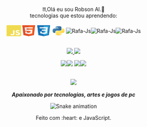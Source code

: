 <p align="center">♏Olá eu sou Robson Al.🏁<br>
tecnologias que estou aprendendo:<br><br>
<img align="center" alt="Rafa-Js" height="30" width="40" src="https://raw.githubusercontent.com/devicons/devicon/master/icons/javascript/javascript-plain.svg"><img align="center" alt="Rafa-HTML" height="30" width="40" src="https://raw.githubusercontent.com/devicons/devicon/master/icons/html5/html5-original.svg"><img align="center" alt="Rafa-CSS" height="30" width="40" src="https://raw.githubusercontent.com/devicons/devicon/master/icons/css3/css3-original.svg"><img align="center" alt="Rafa-Python" height="30" width="40" src="https://raw.githubusercontent.com/devicons/devicon/master/icons/python/python-original.svg"><img align="center" alt="Rafa-Js" height="30" width="40" src="https://hermes.digitalinnovation.one/courses/badge/c1f33b18-497b-408b-885f-ee8db71d872b.png"><img align="center" alt="Rafa-Js" height="30" width="40" src="https://hermes.digitalinnovation.one/courses/badge/88cb0f8d-dcdb-4c7d-a9c5-c56d021a23b1.png"><img align="center" alt="Rafa-Js" height="30" width="40" src="https://hermes.digitalinnovation.one/courses/badge/d5004e9c-3500-4cf4-a1ae-e1e6730f71e0.png">
<br><br>


<div align="center">
  <a href="https://github.com/franett73">
    <img height="150em" src="https://github-readme-stats.vercel.app/api?username=franett73&count_private=true&include_all_commits=true&show_icons=true&theme=dracula&hide_border=false&show_owner=true"/>
    <img height="150em" src="https://github-readme-stats.vercel.app/api/top-langs/?username=rfranett&theme=dracula&hide_border=false&&layout=compact"/>
    
    
 
  
<a href="https://www.linkedin.com/in/robson-franett-054a8a19b/" target="_blank"><img src="https://img.shields.io/badge/-LinkedIn-%230077B5?style=for-the-badge&logo=linkedin&logoColor=white" target="_blank"></a><a href = "mailto:robsomfranett@gmail.com"><img src="https://img.shields.io/badge/-Gmail-%23333?style=for-the-badge&logo=gmail&logoColor=white" target="_blank"></a>	<a href="https://www.twitch.tv/robsonfranett" target="_blank"><img src="https://img.shields.io/badge/Twitch-9146FF?style=for-the-badge&logo=twitch&logoColor=white" target="_blank"></a><a href="https://www.instagram.com/robsonfranett/" target="_blank"><img src="https://img.shields.io/badge/-Instagram-%23E4405F?style=for-the-badge&logo=instagram&logoColor=white" target="_blank"></a><br><br>

<img src="https://media.giphy.com/media/ykpYqobPul9g6Vlp8e/giphy.gif">

***Apaixonado por tecnologias, artes e jogos de pc***


<div align="center">
  </a> 
  
</div>

<div align="center">

  ![Snake animation](https://github.com/danielbped/danielbped/blob/output/github-contribution-grid-snake.svg)
  
</div>

<div align="center">
  <p>Feito com :heart: e JavaScript.</p>
 

